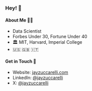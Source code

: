 ### Hey! 🚀

#### About Me 🧑‍🚀

- Data Scientist
- Forbes Under 30, Fortune Under 40
- 🏛️ MIT, Harvard, Imperial College
- 🇺🇸 🇬🇧 🇮🇹 

#### Get in Touch 📝
- Website: [jayzuccarelli.com](https://jayzuccarelli.com)
- LinkedIn: [@jayzuccarelli](https://www.linkedin.com/in/jayzuccarelli/)
- X: [@jayzuccarelli](https://x.com/jayzuccarelli)
